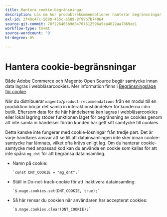 ```yaml
---
title: Hantera cookie-begränsningar
description: Läs om hur produktrekommendationer hanterar begränsningar av cookies.
exl-id: 2f48c47c-569b-455c-a589-8f99b7b74064
source-git-commit: 78f226465b9d84707612596a5aa4622aa7869ee1
workflow-type: tm+mt
source-wordcount: '0'
ht-degree: 0%

---
```


# Hantera cookie-begränsningar

Både Adobe Commerce och Magento Open Source begär samtycke innan data lagras i webbläsarcookies. Mer information finns i [Begränsningsläge för cookie](https://experienceleague.adobe.com/docs/commerce-admin/start/compliance/privacy/compliance-cookie-law.html).

När du distribuerar `magento/product-recommendations` från en modul till en produktion börjar det samla in interaktionshändelser för kunderna i din butik. Eftersom data för de här händelserna kan lagras i webbläsarcookies eller lokal lagring stöder funktionen läget för begränsning av cookies genom att inte samla in händelser förrän kunden har gett sitt samtycke till cookies.

Detta kanske inte fungerar med cookie-lösningar från tredje part. Det är varje handlares ansvar att se till att datainsamlingen inte sker innan cookie-samtycke har lämnats, vilket ofta krävs enligt lag. Om du hanterar cookie-samtycke med anpassad kod kan du använda en cookie som kallas för att inte spåra `mg_dnt` för att begränsa datainsamling.

- Namn på cookie:

   ```text
   `const DNT_COOKIE = "mg_dnt";`
   ```

- Ställ in Do-not-track-cookie för att inaktivera datainsamling:

   ```text
   `$.mage.cookies.set(DNT_COOKIE, true);`
   ```

- Så här rensar du cookien när användaren har accepterat cookies:

   ```text
   `$.mage.cookies.clear(DNT_COOKIE);`
   ```
